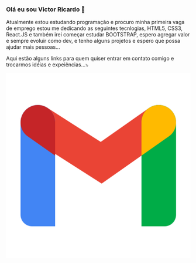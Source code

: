 ### Olá eu sou Victor Ricardo 👋
<p>Atualmente estou estudando programação e procuro minha primeira vaga de emprego estou me dedicando as seguintes tecnlogias, HTML5, CSS3, React.JS e também irei começar estudar BOOTSTRAP, espero agregar valor e sempre evoluir como dev, e tenho alguns projetos e espero que possa ajudar mais pessoas...</p>

<p>Aqui estão alguns links para quem quiser entrar em contato comigo e trocarmos idéias e expeiências...⤵️</p>


<div>
    <a href="mailto:victortrader770@gmial.com" target="_blank"><img src="./images/imagens-links-readme/logo-gmail.png"></a>
</div>